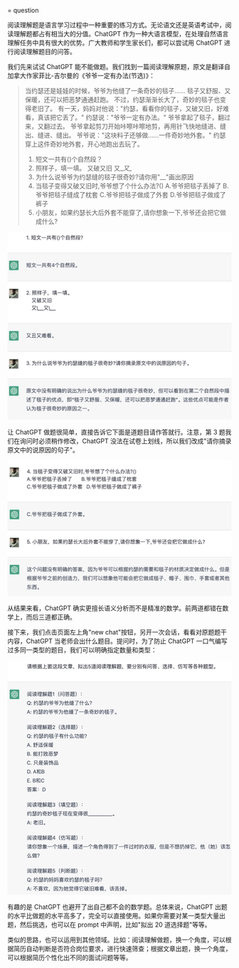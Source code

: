 = question

阅读理解题是语言学习过程中一种重要的练习方式。无论语文还是英语考试中，阅读理解题都占有相当大的分值。ChatGPT 作为一种大语言模型，在处理自然语言理解任务中具有很大的优势。广大教师和学生家长们，都可以尝试用 ChatGPT 进行阅读理解题目的问答。

我们先来试试 ChatGPT 能不能做题。我们找到一篇阅读理解原题，原文是翻译自加拿大作家菲比-吉尔曼的《爷爷一定有办法(节选)》：

> 当约瑟还是娃娃的时候，爷爷为他缝了一条奇妙的毯子……
> 毯子又舒服、又保暖，还可以把恶梦通通赶跑。
> 不过，约瑟渐渐长大了，奇妙的毯子也变得老旧了。
> 有一天，妈妈对他说："约瑟，看看你的毯子，又破又旧，好难看，真该把它丢了。"
> 约瑟说："爷爷一定有办法。"
> 爷爷拿起了毯子，翻过来，又翻过去。
> 爷爷拿起剪刀开始咔嚓咔嚓地剪，再用针飞快地缝进、缝出、缝进、缝出。
> 爷爷说："这块料子还够做……一件奇妙地外套。"
> 约瑟穿上这件奇妙地外套，开心地跑出去玩了。
> 
> 1. 短文一共有()个自然段？
> 2. 照样子，填一填。
>     又破又旧
>     又\__又\__
> 3. 为什么说爷爷为约瑟缝的毯子很奇妙?请你用"\__"画出原因
> 4. 当毯子变得又破又旧时,爷爷想了个什么办法?()
> A.爷爷把毯子丢掉了       B.爷爷把毯子缝成了枕套
> C.爷爷把毯子做成了外套   D.爷爷把毯子做成了裤子
> 5. 小朋友，如果约瑟长大后外套不能穿了,请你想象一下,爷爷还会把它做成什么?

![](/images/awesome/question-1.png)

让 ChatGPT 做题很简单，直接告诉它下面是道题目请作答就行。注意，第 3 题我们在询问时必须稍作修改，ChatGPT 没法在试卷上划线，所以我们改成"请你摘录原文中的说原因的句子"。

![](/images/awesome/question-2.png)

从结果来看，ChatGPT 确实更擅长语义分析而不是精准的数学。前两道都错在数学上，而后三道都正确。

接下来，我们点击页面左上角"new chat"按钮，另开一次会话，看看对原题题干内容，ChatGPT 当老师会出什么题目。提问时，为了防止 ChatGPT 一口气编写过多同一类型的题目，我们可以明确指定数量和类型：

![](/images/awesome/question-3.png)

有趣的是 ChatGPT 也避开了出自己都不会的数学题。总体来说，ChatGPT 出题的水平比做题的水平高多了，完全可以直接使用。如果你需要对某一类型大量出题，然后挑选，也可以在 prompt 中声明，比如"拟出 20 道选择题"等等。

类似的思路，也可以运用到其他领域。比如：阅读理解做题，换一个角度，可以根据简历自动判断是否符合岗位要求，进行快速筛查；根据文章出题，换一个角度，可以根据简历个性化出不同的面试问题等等。

